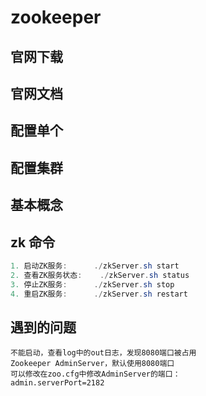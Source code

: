 # zookeeper

## 官网下载
## 官网文档
## 配置单个
## 配置集群
## 基本概念
## zk 命令
```java
1. 启动ZK服务:		./zkServer.sh start
2. 查看ZK服务状态: 	./zkServer.sh status
3. 停止ZK服务:		./zkServer.sh stop
4. 重启ZK服务:		./zkServer.sh restart
```
## 遇到的问题
	不能启动，查看log中的out日志，发现8080端口被占用
	Zookeeper AdminServer，默认使用8080端口
	可以修改在zoo.cfg中修改AdminServer的端口：
	admin.serverPort=2182